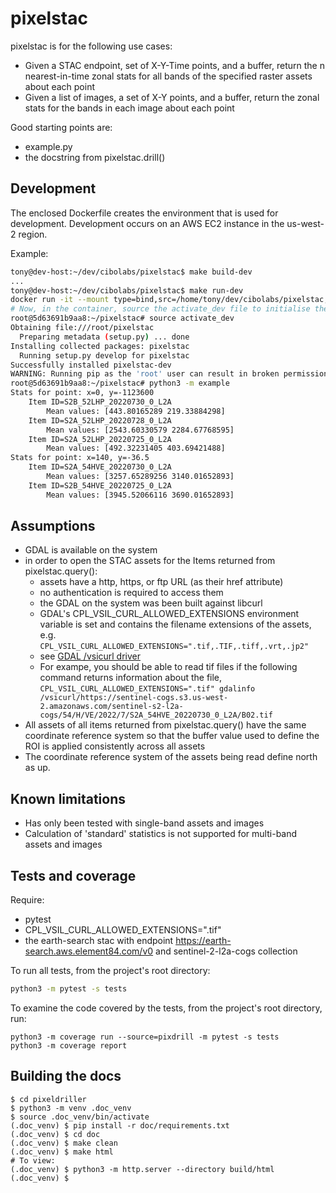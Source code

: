 # pixelstac

pixelstac is for the following use cases:

- Given a STAC endpoint, set of X-Y-Time points, and a buffer, return the
  n nearest-in-time zonal stats for all bands of the specified raster assets
  about each point
- Given a list of images, a set of X-Y points, and a buffer, return the
  zonal stats for the bands in each image about each point

Good starting points are:
- example.py
- the docstring from pixelstac.drill()

## Development

The enclosed Dockerfile creates the environment that is used for development.
Development occurs on an AWS EC2 instance in the us-west-2 region.

Example:

```bash
tony@dev-host:~/dev/cibolabs/pixelstac$ make build-dev
...
tony@dev-host:~/dev/cibolabs/pixelstac$ make run-dev
docker run -it --mount type=bind,src=/home/tony/dev/cibolabs/pixelstac,dst=/root/pixelstac  --mount type=bind,src=/tmp,dst=/tmp pixelstac:dev
# Now, in the container, source the activate_dev file to initialise the dev environment
root@5d63691b9aa8:~/pixelstac# source activate_dev
Obtaining file:///root/pixelstac
  Preparing metadata (setup.py) ... done
Installing collected packages: pixelstac
  Running setup.py develop for pixelstac
Successfully installed pixelstac-dev
WARNING: Running pip as the 'root' user can result in broken permissions and conflicting behaviour with the system package manager. It is recommended to use a virtual environment instead: https://pip.pypa.io/warnings/venv
root@5d63691b9aa8:~/pixelstac# python3 -m example
Stats for point: x=0, y=-1123600
    Item ID=S2B_52LHP_20220730_0_L2A
        Mean values: [443.80165289 219.33884298]
    Item ID=S2A_52LHP_20220728_0_L2A
        Mean values: [2543.60330579 2284.67768595]
    Item ID=S2A_52LHP_20220725_0_L2A
        Mean values: [492.32231405 403.69421488]
Stats for point: x=140, y=-36.5
    Item ID=S2A_54HVE_20220730_0_L2A
        Mean values: [3257.65289256 3140.01652893]
    Item ID=S2B_54HVE_20220725_0_L2A
        Mean values: [3945.52066116 3690.01652893]
```

## Assumptions

- GDAL is available on the system
- in order to open the STAC assets for the Items returned from pixelstac.query():
  - assets have a http, https, or ftp URL (as their href attribute)
  - no authentication is required to access them
  - the GDAL on the system was been built against libcurl
  - GDAL's CPL_VSIL_CURL_ALLOWED_EXTENSIONS environment variable is set and
    contains the filename extensions of the assets, e.g.
    `CPL_VSIL_CURL_ALLOWED_EXTENSIONS=".tif,.TIF,.tiff,.vrt,.jp2"` 
  - see [GDAL /vsicurl driver](https://gdal.org/user/virtual_file_systems.html#vsicurl-http-https-ftp-files-random-access)
  - For exampe, you should be able to read tif files if the following command
    returns information about the file,
    `CPL_VSIL_CURL_ALLOWED_EXTENSIONS=".tif" gdalinfo /vsicurl/https://sentinel-cogs.s3.us-west-2.amazonaws.com/sentinel-s2-l2a-cogs/54/H/VE/2022/7/S2A_54HVE_20220730_0_L2A/B02.tif`
- All assets of all items returned from pixelstac.query() have the same
  coordinate reference system so that the buffer value used to define the
  ROI is applied consistently across all assets
- The coordinate reference system of the assets being read define north as up.

## Known limitations

- Has only been tested with single-band assets and images
- Calculation of 'standard' statistics is not supported for multi-band
  assets and images

## Tests and coverage

Require:
- pytest
- CPL_VSIL_CURL_ALLOWED_EXTENSIONS=".tif"
- the earth-search stac with endpoint https://earth-search.aws.element84.com/v0
  and sentinel-2-l2a-cogs collection

To run all tests, from the project's root directory:

```bash
python3 -m pytest -s tests
```

To examine the code covered by the tests, from the project's root directory, run:

```
python3 -m coverage run --source=pixdrill -m pytest -s tests
python3 -m coverage report
```

## Building the docs

```
$ cd pixeldriller
$ python3 -m venv .doc_venv
$ source .doc_venv/bin/activate
(.doc_venv) $ pip install -r doc/requirements.txt
(.doc_venv) $ cd doc
(.doc_venv) $ make clean
(.doc_venv) $ make html
# To view:
(.doc_venv) $ python3 -m http.server --directory build/html
(.doc_venv) $ 
```